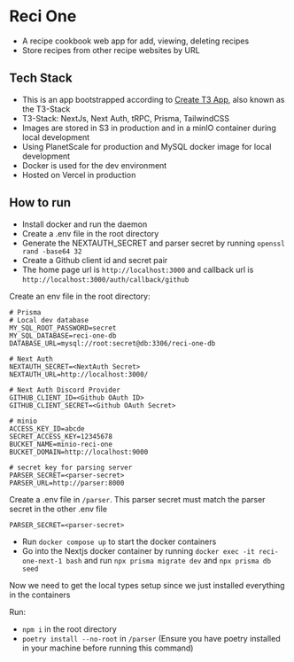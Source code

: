 # Reci One

- A recipe cookbook web app for add, viewing, deleting recipes
- Store recipes from other recipe websites by URL

## Tech Stack

- This is an app bootstrapped according to [Create T3 App](https://create.t3.gg/), also known as the T3-Stack
- T3-Stack: NextJs, Next Auth, tRPC, Prisma, TailwindCSS
- Images are stored in S3 in production and in a minIO container during local development
- Using PlanetScale for production and MySQL docker image for local development
- Docker is used for the dev environment
- Hosted on Vercel in production

## How to run

- Install docker and run the daemon
- Create a .env file in the root directory
- Generate the NEXTAUTH_SECRET and parser secret by running `openssl rand -base64 32`
- Create a Github client id and secret pair
- The home page url is `http://localhost:3000` and callback url is `http://localhost:3000/auth/callback/github`

Create an env file in the root directory:

```
# Prisma
# Local dev database
MY_SQL_ROOT_PASSWORD=secret
MY_SQL_DATABASE=reci-one-db
DATABASE_URL=mysql://root:secret@db:3306/reci-one-db

# Next Auth
NEXTAUTH_SECRET=<NextAuth Secret>
NEXTAUTH_URL=http://localhost:3000/

# Next Auth Discord Provider
GITHUB_CLIENT_ID=<Github OAuth ID>
GITHUB_CLIENT_SECRET=<Github OAuth Secret>

# minio
ACCESS_KEY_ID=abcde
SECRET_ACCESS_KEY=12345678
BUCKET_NAME=minio-reci-one
BUCKET_DOMAIN=http://localhost:9000

# secret key for parsing server
PARSER_SECRET=<parser-secret>
PARSER_URL=http://parser:8000
```

Create a .env file in `/parser`. This parser secret must match the parser secret in the other .env file

```
PARSER_SECRET=<parser-secret>
```

- Run `docker compose up` to start the docker containers
- Go into the Nextjs docker container by running `docker exec -it reci-one-next-1 bash` and run `npx prisma migrate dev` and `npx prisma db seed`

Now we need to get the local types setup since we just installed everything in the containers

Run:

- `npm i` in the root directory
- `poetry install --no-root` in `/parser` (Ensure you have poetry installed in your machine before running this command)
